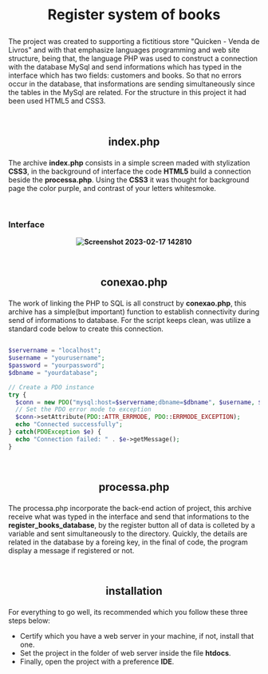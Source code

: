 <strong><h1 align="center">
  Register system of books 
</h1></strong>

The project was created to supporting a fictitious store "Quicken - Venda de Livros" and with that emphasize languages programming and web site structure, being that, the language PHP was used to construct a connection with the database MySql and send informations which has typed in the interface which has two fields: customers and books. 
So that no errors occur in the database, that insformations are sending simultaneously since the tables in the MySql are related. For the structure in this project it had been used HTML5 and CSS3.

</br>

<strong><h2 align="center">
  index.php
</h2></strong>

The archive **index.php** consists in a simple screen maded with stylization **CSS3**, in the background of interface the code **HTML5** build a connection beside the **processa.php**. Using the **CSS3** it was thought for background page the color purple, and contrast of your letters whitesmoke.

<br>

<h3>Interface</h3>

<strong><p align="center">
  ![Screenshot 2023-02-17 142810](https://user-images.githubusercontent.com/125213163/219960620-eca284ad-6140-4272-94b5-b09684be7e89.gif)
</p></strong>

<br>

<strong><h2 align="center">
  conexao.php
</h2></strong>

The work of linking the PHP to SQL is all construct by **conexao.php**, this archive has a simple(but important) function to establish connectivity during send of informations to database. For the script keeps clean, was utilize a standard code below to create this connection.

```php

$servername = "localhost";
$username = "yourusername";
$password = "yourpassword";
$dbname = "yourdatabase";

// Create a PDO instance
try {
  $conn = new PDO("mysql:host=$servername;dbname=$dbname", $username, $password);
  // Set the PDO error mode to exception
  $conn->setAttribute(PDO::ATTR_ERRMODE, PDO::ERRMODE_EXCEPTION);
  echo "Connected successfully";
} catch(PDOException $e) {
  echo "Connection failed: " . $e->getMessage();
}

```
<br>

<strong><h2 align="center">
  processa.php
</h2></strong>

The processa.php incorporate the back-end action of project, this archive receive what was typed in the interface and send that informations to the **register_books_database**, by the register button all of data is colleted by a variable and sent simultaneously to the directory. Quickly, the details are related in the database by a foreing key, in the final of code, the program display a message if registered or not. 

<br>

<strong><h2 align="center">
  installation 
</h2></strong>

For everything to go well, its recommended which you follow these three steps below:
* Certify which you have a web server in your machine, if not, install that one.
* Set the project in the folder of web server inside the file **htdocs**.
* Finally, open the project with a preference **IDE**.
